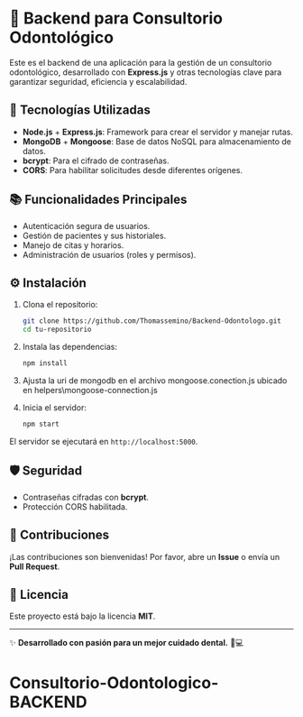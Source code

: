 # 🦷 Backend para Consultorio Odontológico

Este es el backend de una aplicación para la gestión de un consultorio odontológico, desarrollado con **Express.js** y otras tecnologías clave para garantizar seguridad, eficiencia y escalabilidad.

## 🚀 Tecnologías Utilizadas

- **Node.js** + **Express.js**: Framework para crear el servidor y manejar rutas.
- **MongoDB** + **Mongoose**: Base de datos NoSQL para almacenamiento de datos.
- **bcrypt**: Para el cifrado de contraseñas.
- **CORS**: Para habilitar solicitudes desde diferentes orígenes.

## 📚 Funcionalidades Principales

- Autenticación segura de usuarios.
- Gestión de pacientes y sus historiales.
- Manejo de citas y horarios.
- Administración de usuarios (roles y permisos).

## ⚙️ Instalación

1. Clona el repositorio:
   ```bash
   git clone https://github.com/Thomassemino/Backend-Odontologo.git
   cd tu-repositorio
   ```

2. Instala las dependencias:
   ```bash
   npm install
   ```

3. Ajusta la uri de mongodb en el archivo mongoose.conection.js ubicado en helpers\mongoose-connection.js

4. Inicia el servidor:
   ```bash
   npm start
   ```

El servidor se ejecutará en `http://localhost:5000`.

## 🛡️ Seguridad

- Contraseñas cifradas con **bcrypt**.
- Protección CORS habilitada.



## 🤝 Contribuciones

¡Las contribuciones son bienvenidas! Por favor, abre un **Issue** o envía un **Pull Request**.

## 📄 Licencia

Este proyecto está bajo la licencia **MIT**.

---

✨ **Desarrollado con pasión para un mejor cuidado dental.** 🦷💻




# Consultorio-Odontologico-BACKEND
